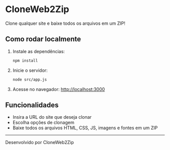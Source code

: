 # CloneWeb2Zip

Clone qualquer site e baixe todos os arquivos em um ZIP!

## Como rodar localmente

1. Instale as dependências:
   ```bash
   npm install
   ```
2. Inicie o servidor:
   ```bash
   node src/app.js
   ```
3. Acesse no navegador:
   [http://localhost:3000](http://localhost:3000)

## Funcionalidades
- Insira a URL do site que deseja clonar
- Escolha opções de clonagem
- Baixe todos os arquivos HTML, CSS, JS, imagens e fontes em um ZIP

---
Desenvolvido por CloneWeb2Zip 